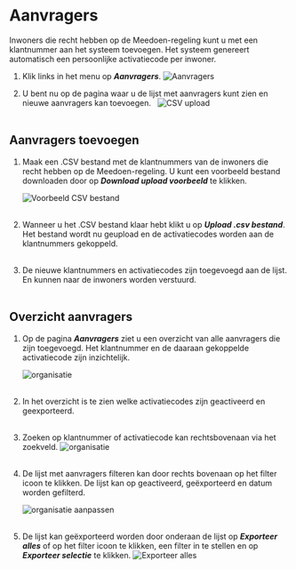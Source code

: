 # Aanvragers

Inwoners die recht hebben op de Meedoen-regeling kunt u met een klantnummer aan het systeem toevoegen. Het systeem genereert automatisch een persoonlijke activatiecode per inwoner.

1. Klik links in het menu op **_Aanvragers_**.
    <img src="https://raw.githubusercontent.com/teamforus/manuals/master/img/manual-gemeente-aanvragers-menu.png" alt="Aanvragers" style="max-width:300px">
&nbsp;

2. U bent nu op de pagina waar u de lijst met aanvragers kunt zien en nieuwe aanvragers kan toevoegen.
&nbsp;
<img src="https://raw.githubusercontent.com/teamforus/manuals/master/img/manual-gemeente-aanvragers-csvupload.png"
alt="CSV upload">
<br />&nbsp;

## Aanvragers toevoegen

1.  Maak een .CSV bestand met de klantnummers van de inwoners die recht hebben op de Meedoen-regeling. U kunt een voorbeeld bestand downloaden door op **_Download upload voorbeeld_** te klikken.

      <img src="https://raw.githubusercontent.com/teamforus/manuals/master/img/manual-gemeente-aanvragers-voorbeeld.png"
       alt="Voorbeeld CSV bestand" style="max-width:200px">
<br />&nbsp;
2.  Wanneer u het .CSV bestand klaar hebt klikt u op **_Upload .csv bestand_**. Het bestand wordt nu geupload en de activatiecodes worden aan de klantnummers gekoppeld.
<br />&nbsp;
3. De nieuwe klantnummers en activatiecodes zijn toegevoegd aan de lijst. En kunnen naar de inwoners worden verstuurd.
<br />&nbsp;

## Overzicht aanvragers

1. Op de pagina **_Aanvragers_** ziet u een overzicht van alle aanvragers die zijn toegevoegd. Het klantnummer en de daaraan gekoppelde activatiecode zijn inzichtelijk.

    <img src="https://raw.githubusercontent.com/teamforus/manuals/master/img/manual-gemeente-aanvragers-overzicht.png" alt="organisatie">
    <br />&nbsp;
2. In het overzicht is te zien welke activatiecodes zijn geactiveerd en geexporteerd.
<br />&nbsp;

3. Zoeken op klantnummer of activatiecode kan rechtsbovenaan via het zoekveld.
      <img src="https://raw.githubusercontent.com/teamforus/manuals/master/img/manuals-gemeente-aanvragers-zoek.png" alt="organisatie" style="max-width:300px;">
      <br />&nbsp;

4. De lijst met aanvragers filteren kan door rechts bovenaan op het filter icoon te klikken. De lijst kan op geactiveerd, geëxporteerd en datum worden gefilterd.

    <img src="https://raw.githubusercontent.com/teamforus/manuals/master/img/manual-gemeente-aanvragers-filter.png" alt="organisatie aanpassen">
    <br />&nbsp;

5. De lijst kan geëxporteerd worden door onderaan de lijst op **_Exporteer alles_** of op het filter icoon te klikken, een filter in te stellen en op **_Exporteer selectie_** te klikken.
    <img src="https://raw.githubusercontent.com/teamforus/manuals/master/img/manual-gemeente-aanvrager-exporteer.png" alt="Exporteer alles" style="max-width:200px;">
<br />&nbsp;
<br />&nbsp;
